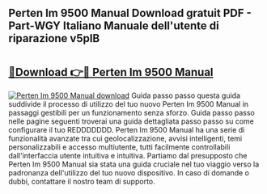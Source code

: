 ## Perten Im 9500 Manual Download gratuit PDF - Part-WGY Italiano Manuale dell'utente di riparazione v5pIB

# <h2><a href="http://dfdxpo.blite.top/?on=Perten+Im+9500+Manual">🔗Download 👉🔴 Perten Im 9500 Manual</a></h2>

[![Perten Im 9500 Manual download](https://i.imgur.com/lujVjoI.png)](http://dfdxpo.blite.top/?on=Perten+Im+9500+Manual)
Guida passo passo questa guida suddivide il processo di utilizzo del tuo nuovo Perten Im 9500 Manual in passaggi gestibili per un funzionamento senza sforzo. Guida passo passo nelle pagine seguenti troverai una guida dettagliata passo passo su come configurare il tuo REDDDDDDD. Perten Im 9500 Manual ha una serie di funzionalità avanzate tra cui geolocalizzazione, avvisi intelligenti, temi personalizzabili e accesso multiutente, tutti facilmente controllabili dall'interfaccia utente intuitiva e intuitiva. Partiamo dal presupposto che Perten Im 9500 Manual sia stata una guida cruciale nel tuo viaggio verso la padronanza dell'utilizzo del tuo nuovo dispositivo. In caso di domande o dubbi, contattare il nostro team di supporto.
